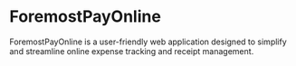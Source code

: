 # ForemostPayOnline
ForemostPayOnline is a user-friendly web application designed to simplify and streamline online expense tracking and receipt management.
